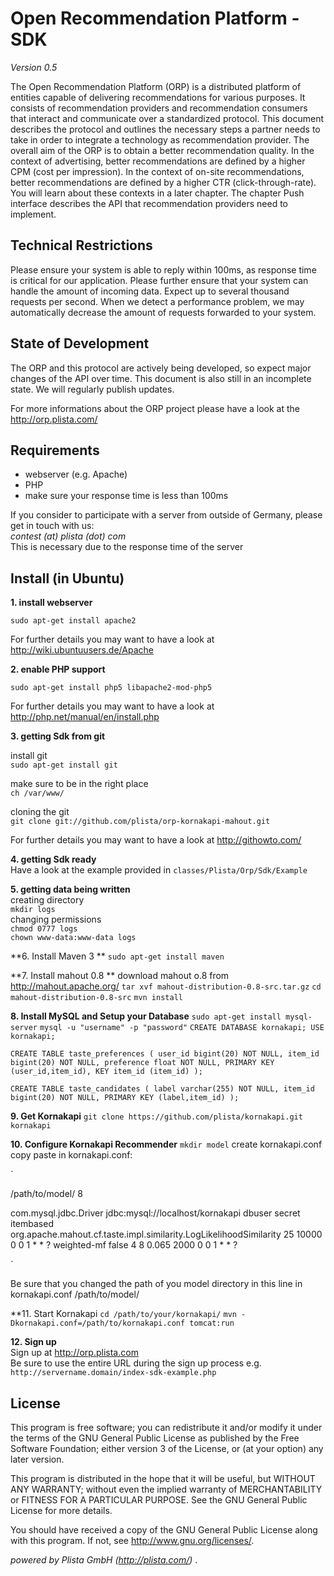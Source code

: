 Open Recommendation Platform - SDK
==================================
*Version 0.5*

The Open Recommendation Platform (ORP) is a distributed platform of entities capable of delivering recommendations for various purposes. It consists of recommendation providers and recommendation consumers that interact and communicate over a standardized protocol. This document describes the protocol and outlines the necessary steps a partner needs to take in order to integrate a technology as recommendation provider. The overall aim of the ORP is to obtain a better recommendation quality. In the context of advertising, better recommendations are defined by a higher CPM (cost per impression). In the context of on-site recommendations, better recommendations are defined by a higher CTR (click-through-rate). You will learn about these contexts in a later chapter. The chapter Push interface describes the API that recommendation providers need to implement.

Technical Restrictions
----------------------

Please ensure your system is able to reply within 100ms, as response time is critical for our application. Please further ensure that your system can handle the amount of incoming data. Expect up to several thousand requests per second. When we detect a performance problem, we may automatically decrease the amount of requests forwarded to your system.


State of Development
--------------------
The ORP and this protocol are actively being developed, so expect major changes of the API over time. This document is also still in an incomplete state. We will regularly publish updates.

For more informations about the ORP project please have a look at the http://orp.plista.com/




Requirements
------------
-  webserver (e.g. Apache)
-  PHP
-  make sure your response time is less than 100ms

If you consider to participate with a server from outside of Germany, please get in touch with us:<br>
*contest (at) plista (dot) com* <br>
This is necessary due to the response time of the server

Install (in Ubuntu)
-------------------

**1. install webserver**


`sudo apt-get install apache2`

For further details you may want to have a look at http://wiki.ubuntuusers.de/Apache


**2. enable PHP support**

`sudo apt-get install php5 libapache2-mod-php5`



For further details you may want to have a look at http://php.net/manual/en/install.php

**3. getting Sdk from git**

 install git<br>
`sudo apt-get install git`

 make sure to be in the right place<br>
`ch /var/www/`

 cloning the git<br>
`git clone git://github.com/plista/orp-kornakapi-mahout.git`

For further details you may want to have a look at http://githowto.com/

**4. getting Sdk ready** <br>
Have a look at the example provided in `classes/Plista/Orp/Sdk/Example`

**5. getting data being written** <br>
creating directory <br>
`mkdir logs` <br>
changing permissions <br>
`chmod 0777 logs` <br>
`chown www-data:www-data logs` <br>

**6. Install Maven 3 **
`sudo apt-get install maven`

**7. Install mahout 0.8 **
download mahout o.8 from http://mahout.apache.org/
`tar xvf mahout-distribution-0.8-src.tar.gz`
`cd mahout-distribution-0.8-src`
`mvn install`

**8. Install MySQL and Setup your Database**
`sudo apt-get install mysql-server`
`mysql -u "username" -p "password"`
`CREATE DATABASE kornakapi;
USE kornakapi;`

`CREATE TABLE taste_preferences (
  user_id bigint(20) NOT NULL,
  item_id bigint(20) NOT NULL,
  preference float NOT NULL,
  PRIMARY KEY (user_id,item_id),
  KEY item_id (item_id)
);`

`CREATE TABLE taste_candidates (
  label varchar(255) NOT NULL,
  item_id bigint(20) NOT NULL,
  PRIMARY KEY (label,item_id)
);`

**9. Get Kornakapi**
`git clone https://github.com/plista/kornakapi.git kornakapi`

**10. Configure Kornakapi Recommender**
`mkdir model`
create kornakapi.conf
copy paste in kornakapi.conf:

`<configuration>

  <modelDirectory>/path/to/model/</modelDirectory>
  <numProcessorsForTraining>8</numProcessorsForTraining>

  <storageConfiguration>
    <jdbcDriverClass>com.mysql.jdbc.Driver</jdbcDriverClass>
    <jdbcUrl>jdbc:mysql://localhost/kornakapi</jdbcUrl>
    <username>dbuser</username>
    <password>secret</password>
  </storageConfiguration>

  <itembasedRecommenders>
    <itembasedRecommender>
      <name>itembased</name>
      <similarityClass>org.apache.mahout.cf.taste.impl.similarity.LogLikelihoodSimilarity</similarityClass>
      <similarItemsPerItem>25</similarItemsPerItem>
      <retrainAfterPreferenceChanges>10000</retrainAfterPreferenceChanges>
      <retrainCronExpression>0 0 1 * * ?</retrainCronExpression>
    </itembasedRecommender>
  </itembasedRecommenders>

  <factorizationbasedRecommenders>
    <factorizationbasedRecommender>
      <name>weighted-mf</name>
      <usesImplicitFeedback>false</usesImplicitFeedback>
      <numberOfFeatures>4</numberOfFeatures>
      <numberOfIterations>8</numberOfIterations>
      <lambda>0.065</lambda>
      <retrainAfterPreferenceChanges>2000</retrainAfterPreferenceChanges>
      <retrainCronExpression>0 0 1 * * ?</retrainCronExpression>
    </factorizationbasedRecommender>
  </factorizationbasedRecommenders>

</configuration>`

Be sure that you changed the path of you model directory in this line in kornakapi.conf <modelDirectory>/path/to/model/</modelDirectory>

**11. Start Kornakapi
`cd /path/to/your/kornakapi/`
`mvn -Dkornakapi.conf=/path/to/kornakapi.conf tomcat:run`


**12. Sign up** <br>
Sign up at http://orp.plista.com <br>
Be sure to use the entire URL during the sign up process e.g.
`http://servername.domain/index-sdk-example.php`

License
-------
This program is free software; you can redistribute it and/or
modify it under the terms of the GNU General Public License as
published by the Free Software Foundation; either version 3 of
the License, or (at your option) any later version.

This program is distributed in the hope that it will be useful,
but WITHOUT ANY WARRANTY; without even the implied warranty of
MERCHANTABILITY or FITNESS FOR A PARTICULAR PURPOSE.  See the
GNU General Public License for more details.

You should have received a copy of the GNU General Public License
along with this program.  If not, see <http://www.gnu.org/licenses/>.



*powered by Plista GmbH (http://plista.com/)* .


